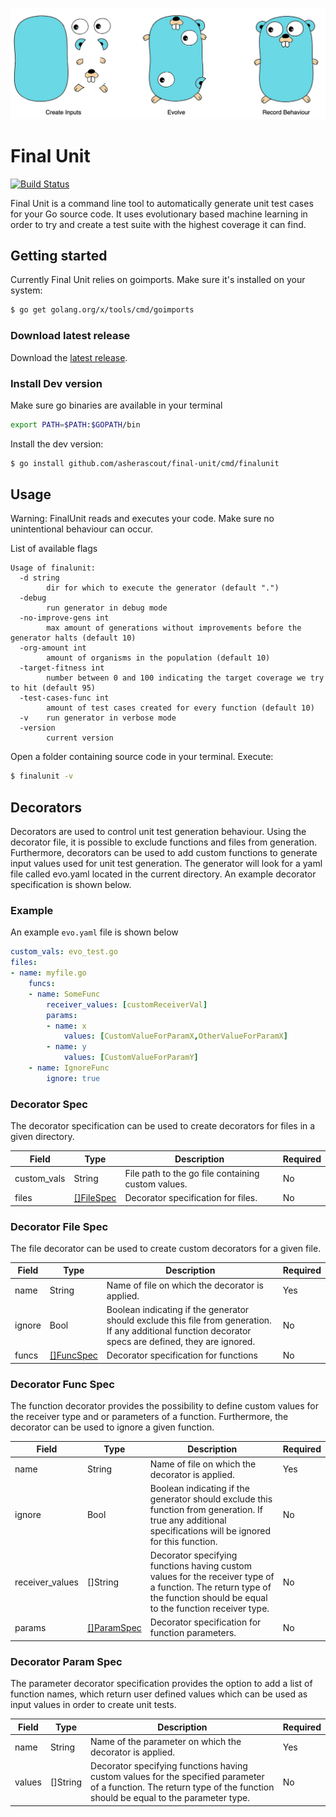 <p align="center">
<img alt="golangci-lint logo" src="assets/finalunit.png" />
</p>

# Final Unit
[![Build Status](https://github.com/asherascout/final-unit/workflows/ci/badge.svg)](https://github.com/asherascout/final-unit/actions)

Final Unit is a command line tool to automatically generate unit test cases for your Go source code. It uses evolutionary based machine learning in order to try and create a test suite with the highest coverage it can find.

## Getting started

Currently Final Unit relies on goimports. Make sure it's installed on your system:
```bash
$ go get golang.org/x/tools/cmd/goimports
```

### Download latest release

Download the [latest release](https://github.com/asherascout/final-unit/releases/latest).

### Install Dev version

Make sure go binaries are available in your terminal
```bash
export PATH=$PATH:$GOPATH/bin
```
Install the dev version:
```bash
$ go install github.com/asherascout/final-unit/cmd/finalunit
```

## Usage

Warning: FinalUnit reads and executes your code. Make sure no unintentional behaviour can occur.

List of available flags
```
Usage of finalunit:
  -d string
        dir for which to execute the generator (default ".")
  -debug
        run generator in debug mode
  -no-improve-gens int
        max amount of generations without improvements before the generator halts (default 10)
  -org-amount int
        amount of organisms in the population (default 10)
  -target-fitness int
        number between 0 and 100 indicating the target coverage we try to hit (default 95)
  -test-cases-func int
        amount of test cases created for every function (default 10)
  -v    run generator in verbose mode
  -version
        current version
```

Open a folder containing source code in your terminal. Execute:
```bash
$ finalunit -v
```

## Decorators

Decorators are used to control unit test generation behaviour. Using the decorator file, it is possible to exclude functions and files from generation. Furthermore, decorators can be used to add custom functions to generate input values used for unit test generation. The generator will look for a yaml file called evo.yaml located in the current directory. An example decorator specification is shown below.

### Example
An example `evo.yaml` file is shown below
```yaml
custom_vals: evo_test.go
files:
- name: myfile.go
    funcs:
    - name: SomeFunc
        receiver_values: [customReceiverVal]
        params:
        - name: x
            values: [CustomValueForParamX,OtherValueForParamX]
        - name: y
            values: [CustomValueForParamY]
    - name: IgnoreFunc
        ignore: true
```
### Decorator Spec

The decorator specification can be used to create decorators for files in a given directory.

|Field|Type|Description|Required|
|--- |--- |--- |--- |
|custom_vals|String|File path to the go file containing custom values.|No|
|files|[[]FileSpec](#decorator-file-spec)|Decorator specification for files.|No|

### Decorator File Spec

The file decorator can be used to create custom decorators for a given file.

|Field|Type|Description|Required|
|--- |--- |--- |--- |
|name|String|Name of file on which the decorator is applied.|Yes|
|ignore|Bool|Boolean indicating if the generator should exclude this file from generation. If any additional function decorator specs are defined, they are ignored.|No|
|funcs|[[]FuncSpec](#decorator-func-spec)|Decorator specification for functions|No|

### Decorator Func Spec

The function decorator provides the possibility to define custom values for the receiver type and or parameters of a function. Furthermore, the decorator can be used to ignore a given function.

|Field|Type|Description|Required|
|--- |--- |--- |--- |
|name|String|Name of file on which the decorator is applied.|Yes|
|ignore|Bool|Boolean indicating if the generator should exclude this function from generation. If true any additional specifications will be ignored for this function.|No|
|receiver_values|[]String|Decorator specifying functions having custom values for the receiver type of a function. The return type of the function should be equal to the function receiver type.|No|
|params|[[]ParamSpec](#decorator-param-spec)|Decorator specification for function parameters.|No|

### Decorator Param Spec

The parameter decorator specification provides the option to add a list of function names, which return user defined values which can be used as input values in order to create unit tests.

|Field|Type|Description|Required|
|--- |--- |--- |--- |
|name|String|Name of the parameter on which the decorator is applied.|Yes|
|values|[]String|Decorator specifying functions having custom values for the specified parameter of a function. The return type of the function should be equal to the parameter type.|No|

